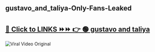 
 ## gustavo_and_taliya-Only-Fans-Leaked

# <h2><a href="https://clipsfans.com/gustavo_and_taliya&ref=git">🔗 Click to LINKS ⏩⏩ 👉 🟢 gustavo and taliya </a></h2>

<a href="https://clipsfans.com/gustavo_and_taliya&ref=git" rel="nofollow" data-target="animated-image.originalLink"><img src="https://i.ibb.co.com/xMMVF88/686577567.gif" alt="Viral Video Original" style="max-width: 100%; display: inline-block;" data-target="animated-image.originalImage"></a>
